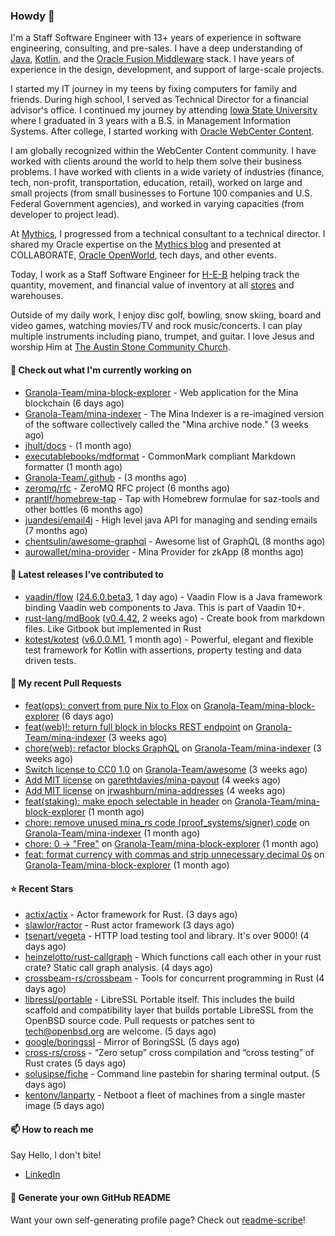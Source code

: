 ### Howdy 👋

I'm a Staff Software Engineer with 13+ years of experience in software engineering, consulting, and pre-sales. I have a deep understanding of [Java](https://www.oracle.com/java/), [Kotlin](https://kotlinlang.org/), and the [Oracle Fusion Middleware](https://www.oracle.com/middleware/) stack. I have years of experience in the design, development, and support of large-scale projects.

I started my IT journey in my teens by fixing computers for family and friends. During high school, I served as Technical Director for a financial advisor's office. I continued my journey by attending [Iowa State University](https://www.iastate.edu/) where I graduated in 3 years with a B.S. in Management Information Systems. After college, I started working with [Oracle WebCenter Content](https://docs.oracle.com/en/middleware/webcenter/content/12.2.1.4/).

I am globally recognized within the WebCenter Content community. I have worked with clients around the world to help them solve their business problems. I have worked with clients in a wide variety of industries (finance, tech, non-profit, transportation, education, retail), worked on large and small projects (from small businesses to Fortune 100 companies and U.S. Federal Government agencies), and worked in varying capacities (from developer to project lead).

At [Mythics](https://www.mythics.com/), I progressed from a technical consultant to a technical director. I shared my Oracle expertise on the [Mythics blog](https://mythics.com/blog/) and presented at COLLABORATE, [Oracle OpenWorld](https://www.oracle.com/cloudworld/), tech days, and other events.

Today, I work as a Staff Software Engineer for [H-E-B](https://digital.heb.com/) helping track the quantity, movement, and financial value of inventory at all [stores](https://heb.com/store-locations) and warehouses.

Outside of my daily work, I enjoy disc golf, bowling, snow skiing, board and video games, watching movies/TV and rock music/concerts. I can play multiple instruments including piano, trumpet, and guitar. I love Jesus and worship Him at [The Austin Stone Community Church](https://austinstone.org/).

#### 👷 Check out what I'm currently working on

- [Granola-Team/mina-block-explorer](https://github.com/Granola-Team/mina-block-explorer) - Web application for the Mina blockchain (6 days ago)
- [Granola-Team/mina-indexer](https://github.com/Granola-Team/mina-indexer) - The Mina Indexer is a re-imagined version of the software collectively called the &#34;Mina archive node.&#34; (3 weeks ago)
- [jhult/docs](https://github.com/jhult/docs) -  (1 month ago)
- [executablebooks/mdformat](https://github.com/executablebooks/mdformat) - CommonMark compliant Markdown formatter (1 month ago)
- [Granola-Team/.github](https://github.com/Granola-Team/.github) -  (3 months ago)
- [zeromq/rfc](https://github.com/zeromq/rfc) - ZeroMQ RFC project (6 months ago)
- [prantlf/homebrew-tap](https://github.com/prantlf/homebrew-tap) - Tap with Homebrew formulae for saz-tools and other bottles (6 months ago)
- [juandesi/email4j](https://github.com/juandesi/email4j) - High level java API for managing and sending emails (7 months ago)
- [chentsulin/awesome-graphql](https://github.com/chentsulin/awesome-graphql) - Awesome list of GraphQL (8 months ago)
- [aurowallet/mina-provider](https://github.com/aurowallet/mina-provider) - Mina Provider for zkApp (8 months ago)

#### 🔭 Latest releases I've contributed to

- [vaadin/flow](https://github.com/vaadin/flow) ([24.6.0.beta3](https://github.com/vaadin/flow/releases/tag/24.6.0.beta3), 1 day ago) - Vaadin Flow is a Java framework binding Vaadin web components to Java. This is part of Vaadin 10&#43;.
- [rust-lang/mdBook](https://github.com/rust-lang/mdBook) ([v0.4.42](https://github.com/rust-lang/mdBook/releases/tag/v0.4.42), 2 weeks ago) - Create book from markdown files. Like Gitbook but implemented in Rust
- [kotest/kotest](https://github.com/kotest/kotest) ([v6.0.0.M1](https://github.com/kotest/kotest/releases/tag/v6.0.0.M1), 1 month ago) - Powerful, elegant and flexible test framework for Kotlin with assertions, property testing and data driven tests.

#### 🔨 My recent Pull Requests

- [feat(ops): convert from pure Nix to Flox](https://github.com/Granola-Team/mina-block-explorer/pull/1155) on [Granola-Team/mina-block-explorer](https://github.com/Granola-Team/mina-block-explorer) (6 days ago)
- [feat(web)!: return full block in blocks REST endpoint](https://github.com/Granola-Team/mina-indexer/pull/1660) on [Granola-Team/mina-indexer](https://github.com/Granola-Team/mina-indexer) (3 weeks ago)
- [chore(web): refactor blocks GraphQL](https://github.com/Granola-Team/mina-indexer/pull/1659) on [Granola-Team/mina-indexer](https://github.com/Granola-Team/mina-indexer) (3 weeks ago)
- [Switch license to CC0 1.0](https://github.com/Granola-Team/awesome/pull/1) on [Granola-Team/awesome](https://github.com/Granola-Team/awesome) (3 weeks ago)
- [Add MIT license](https://github.com/garethtdavies/mina-payout/pull/1) on [garethtdavies/mina-payout](https://github.com/garethtdavies/mina-payout) (4 weeks ago)
- [Add MIT license](https://github.com/jrwashburn/mina-addresses/pull/1) on [jrwashburn/mina-addresses](https://github.com/jrwashburn/mina-addresses) (4 weeks ago)
- [feat(staking): make epoch selectable in header](https://github.com/Granola-Team/mina-block-explorer/pull/1140) on [Granola-Team/mina-block-explorer](https://github.com/Granola-Team/mina-block-explorer) (1 month ago)
- [chore: remove unused mina_rs code (proof_systems/signer) code](https://github.com/Granola-Team/mina-indexer/pull/1640) on [Granola-Team/mina-indexer](https://github.com/Granola-Team/mina-indexer) (1 month ago)
- [chore: 0 -&gt; &#34;Free&#34;](https://github.com/Granola-Team/mina-block-explorer/pull/1121) on [Granola-Team/mina-block-explorer](https://github.com/Granola-Team/mina-block-explorer) (1 month ago)
- [feat: format currency with commas and strip unnecessary decimal 0s](https://github.com/Granola-Team/mina-block-explorer/pull/1120) on [Granola-Team/mina-block-explorer](https://github.com/Granola-Team/mina-block-explorer) (1 month ago)

#### ⭐ Recent Stars

- [actix/actix](https://github.com/actix/actix) - Actor framework for Rust. (3 days ago)
- [slawlor/ractor](https://github.com/slawlor/ractor) - Rust actor framework (3 days ago)
- [tsenart/vegeta](https://github.com/tsenart/vegeta) - HTTP load testing tool and library. It&#39;s over 9000! (4 days ago)
- [heinzelotto/rust-callgraph](https://github.com/heinzelotto/rust-callgraph) - Which functions call each other in your rust crate? Static call graph analysis. (4 days ago)
- [crossbeam-rs/crossbeam](https://github.com/crossbeam-rs/crossbeam) - Tools for concurrent programming in Rust (4 days ago)
- [libressl/portable](https://github.com/libressl/portable) - LibreSSL Portable itself. This includes the build scaffold and compatibility layer that builds portable LibreSSL from the OpenBSD source code. Pull requests or patches sent to tech@openbsd.org are welcome. (5 days ago)
- [google/boringssl](https://github.com/google/boringssl) - Mirror of BoringSSL (5 days ago)
- [cross-rs/cross](https://github.com/cross-rs/cross) - “Zero setup” cross compilation and “cross testing” of Rust crates (5 days ago)
- [solusipse/fiche](https://github.com/solusipse/fiche) - Command line pastebin for sharing terminal output. (5 days ago)
- [kentonv/lanparty](https://github.com/kentonv/lanparty) - Netboot a fleet of machines from a single master image (5 days ago)

#### 📫 How to reach me

Say Hello, I don't bite!

- [LinkedIn](https://www.linkedin.com/in/jonathanhult/)

#### 📖 Generate your own GitHub README

Want your own self-generating profile page? Check out [readme-scribe](https://github.com/muesli/readme-scribe)!
